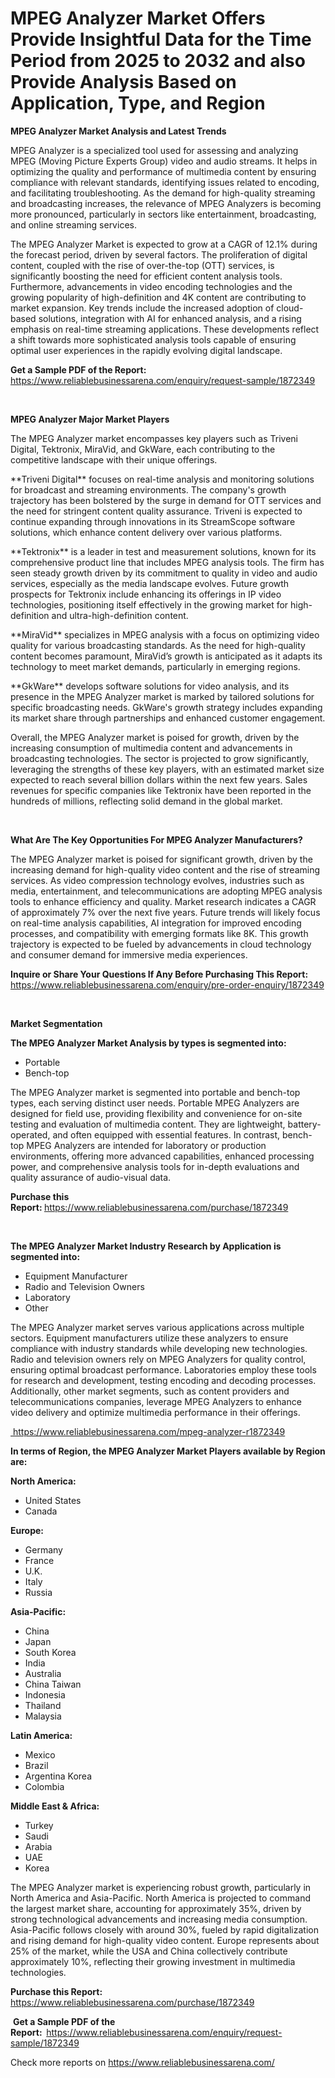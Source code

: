 <p><h1>MPEG Analyzer Market Offers Provide Insightful Data for the Time Period from 2025 to 2032 and also Provide Analysis Based on Application, Type, and Region</h1></p><p><strong>MPEG Analyzer Market Analysis and Latest Trends</strong></p>
<p><p>MPEG Analyzer is a specialized tool used for assessing and analyzing MPEG (Moving Picture Experts Group) video and audio streams. It helps in optimizing the quality and performance of multimedia content by ensuring compliance with relevant standards, identifying issues related to encoding, and facilitating troubleshooting. As the demand for high-quality streaming and broadcasting increases, the relevance of MPEG Analyzers is becoming more pronounced, particularly in sectors like entertainment, broadcasting, and online streaming services.</p><p>The MPEG Analyzer Market is expected to grow at a CAGR of 12.1% during the forecast period, driven by several factors. The proliferation of digital content, coupled with the rise of over-the-top (OTT) services, is significantly boosting the need for efficient content analysis tools. Furthermore, advancements in video encoding technologies and the growing popularity of high-definition and 4K content are contributing to market expansion. Key trends include the increased adoption of cloud-based solutions, integration with AI for enhanced analysis, and a rising emphasis on real-time streaming applications. These developments reflect a shift towards more sophisticated analysis tools capable of ensuring optimal user experiences in the rapidly evolving digital landscape.</p></p>
<p><strong>Get a Sample PDF of the Report:&nbsp;</strong> <a href="https://www.reliablebusinessarena.com/enquiry/request-sample/1872349?utm_campaign=3492&utm_medium=2&utm_source=Github&utm_content=ia&utm_term=08042025&utm_id=mpeg-analyzer">https://www.reliablebusinessarena.com/enquiry/request-sample/1872349</a></p>
<p>&nbsp;</p>
<p><strong>MPEG Analyzer Major Market Players</strong></p>
<p><p>The MPEG Analyzer market encompasses key players such as Triveni Digital, Tektronix, MiraVid, and GkWare, each contributing to the competitive landscape with their unique offerings.</p><p>**Triveni Digital** focuses on real-time analysis and monitoring solutions for broadcast and streaming environments. The company's growth trajectory has been bolstered by the surge in demand for OTT services and the need for stringent content quality assurance. Triveni is expected to continue expanding through innovations in its StreamScope software solutions, which enhance content delivery over various platforms.</p><p>**Tektronix** is a leader in test and measurement solutions, known for its comprehensive product line that includes MPEG analysis tools. The firm has seen steady growth driven by its commitment to quality in video and audio services, especially as the media landscape evolves. Future growth prospects for Tektronix include enhancing its offerings in IP video technologies, positioning itself effectively in the growing market for high-definition and ultra-high-definition content.</p><p>**MiraVid** specializes in MPEG analysis with a focus on optimizing video quality for various broadcasting standards. As the need for high-quality content becomes paramount, MiraVid’s growth is anticipated as it adapts its technology to meet market demands, particularly in emerging regions.</p><p>**GkWare** develops software solutions for video analysis, and its presence in the MPEG Analyzer market is marked by tailored solutions for specific broadcasting needs. GkWare's growth strategy includes expanding its market share through partnerships and enhanced customer engagement.</p><p>Overall, the MPEG Analyzer market is poised for growth, driven by the increasing consumption of multimedia content and advancements in broadcasting technologies. The sector is projected to grow significantly, leveraging the strengths of these key players, with an estimated market size expected to reach several billion dollars within the next few years. Sales revenues for specific companies like Tektronix have been reported in the hundreds of millions, reflecting solid demand in the global market.</p></p>
<p>&nbsp;</p>
<p><strong>What Are The Key Opportunities For MPEG Analyzer Manufacturers?</strong></p>
<p><p>The MPEG Analyzer market is poised for significant growth, driven by the increasing demand for high-quality video content and the rise of streaming services. As video compression technology evolves, industries such as media, entertainment, and telecommunications are adopting MPEG analysis tools to enhance efficiency and quality. Market research indicates a CAGR of approximately 7% over the next five years. Future trends will likely focus on real-time analysis capabilities, AI integration for improved encoding processes, and compatibility with emerging formats like 8K. This growth trajectory is expected to be fueled by advancements in cloud technology and consumer demand for immersive media experiences.</p></p>
<p><strong>Inquire or Share Your Questions If Any Before Purchasing This Report:</strong> <a href="https://www.reliablebusinessarena.com/enquiry/pre-order-enquiry/1872349?utm_campaign=3492&utm_medium=2&utm_source=Github&utm_content=ia&utm_term=08042025&utm_id=mpeg-analyzer">https://www.reliablebusinessarena.com/enquiry/pre-order-enquiry/1872349</a></p>
<p>&nbsp;</p>
<p><strong>Market Segmentation</strong></p>
<p><strong>The MPEG Analyzer Market Analysis by types is segmented into:</strong></p>
<p><ul><li>Portable</li><li>Bench-top</li></ul></p>
<p><p>The MPEG Analyzer market is segmented into portable and bench-top types, each serving distinct user needs. Portable MPEG Analyzers are designed for field use, providing flexibility and convenience for on-site testing and evaluation of multimedia content. They are lightweight, battery-operated, and often equipped with essential features. In contrast, bench-top MPEG Analyzers are intended for laboratory or production environments, offering more advanced capabilities, enhanced processing power, and comprehensive analysis tools for in-depth evaluations and quality assurance of audio-visual data.</p></p>
<p><strong>Purchase this Report:&nbsp;</strong><a href="https://www.reliablebusinessarena.com/purchase/1872349?utm_campaign=3492&utm_medium=2&utm_source=Github&utm_content=ia&utm_term=08042025&utm_id=mpeg-analyzer">https://www.reliablebusinessarena.com/purchase/1872349</a></p>
<p>&nbsp;</p>
<p><strong>The MPEG Analyzer Market Industry Research by Application is segmented into:</strong></p>
<p><ul><li>Equipment Manufacturer</li><li>Radio and Television Owners</li><li>Laboratory</li><li>Other</li></ul></p>
<p><p>The MPEG Analyzer market serves various applications across multiple sectors. Equipment manufacturers utilize these analyzers to ensure compliance with industry standards while developing new technologies. Radio and television owners rely on MPEG Analyzers for quality control, ensuring optimal broadcast performance. Laboratories employ these tools for research and development, testing encoding and decoding processes. Additionally, other market segments, such as content providers and telecommunications companies, leverage MPEG Analyzers to enhance video delivery and optimize multimedia performance in their offerings.</p></p>
<p><a href="https://www.reliablebusinessarena.com/mpeg-analyzer-r1872349?utm_campaign=3492&utm_medium=2&utm_source=Github&utm_content=ia&utm_term=08042025&utm_id=mpeg-analyzer">&nbsp;https://www.reliablebusinessarena.com/mpeg-analyzer-r1872349</a></p>
<p><strong>In terms of Region, the MPEG Analyzer Market Players available by Region are:</strong></p>
<p>
    <p> <strong> North America: </strong>
        <ul>
            <li>United States</li>
            <li>Canada</li>
        </ul>
        </p> 
    <p> <strong> Europe: </strong>
        <ul>
            <li>Germany</li>
            <li>France</li>
            <li>U.K.</li>
            <li>Italy</li>
            <li>Russia</li>
        </ul>
        </p> 
    <p> <strong> Asia-Pacific: </strong>
        <ul>
            <li>China</li>
            <li>Japan</li>
            <li>South Korea</li>
            <li>India</li>
            <li>Australia</li>
            <li>China Taiwan</li>
            <li>Indonesia</li>
            <li>Thailand</li>
            <li>Malaysia</li>
        </ul>
        </p> 
    <p> <strong> Latin America: </strong>
        <ul>
            <li>Mexico</li>
            <li>Brazil</li>
            <li>Argentina Korea</li>
            <li>Colombia</li>
        </ul>
        </p> 
    <p> <strong> Middle East & Africa: </strong>
        <ul>
            <li>Turkey</li>
            <li>Saudi</li>
            <li>Arabia</li>
            <li>UAE</li>
            <li>Korea</li>
        </ul>
    </p>
    </p>
<p><p>The MPEG Analyzer market is experiencing robust growth, particularly in North America and Asia-Pacific. North America is projected to command the largest market share, accounting for approximately 35%, driven by strong technological advancements and increasing media consumption. Asia-Pacific follows closely with around 30%, fueled by rapid digitalization and rising demand for high-quality video content. Europe represents about 25% of the market, while the USA and China collectively contribute approximately 10%, reflecting their growing investment in multimedia technologies.</p></p>
<p><strong>Purchase this Report: </strong><a href="https://www.reliablebusinessarena.com/purchase/1872349?utm_campaign=3492&utm_medium=2&utm_source=Github&utm_content=ia&utm_term=08042025&utm_id=mpeg-analyzer">https://www.reliablebusinessarena.com/purchase/1872349</a></p>
<p>&nbsp;<strong>Get a Sample PDF of the Report:&nbsp;&nbsp;</strong><a href="https://www.reliablebusinessarena.com/enquiry/request-sample/1872349?utm_campaign=3492&utm_medium=2&utm_source=Github&utm_content=ia&utm_term=08042025&utm_id=mpeg-analyzer">https://www.reliablebusinessarena.com/enquiry/request-sample/1872349</a></p>
<p><strong></strong></p>
<p>Check more reports on <a href="https://www.reliablebusinessarena.com/?utm_campaign=3492&utm_medium=2&utm_source=Github&utm_content=ia&utm_term=08042025&utm_id=mpeg-analyzer">https://www.reliablebusinessarena.com/</a></p>
